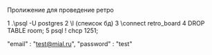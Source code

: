 Пролижение для проведение ретро



1 .\psql -U postgres
2 \l (спеисок бд)
3 \connect retro_board
4  DROP TABLE room;
5 psql \! chcp 1251;


"email" : "test@mial.ru",
"password" : "test"